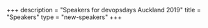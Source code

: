 +++
description = "Speakers for devopsdays Auckland 2019"
title = "Speakers"
type = "new-speakers"
+++